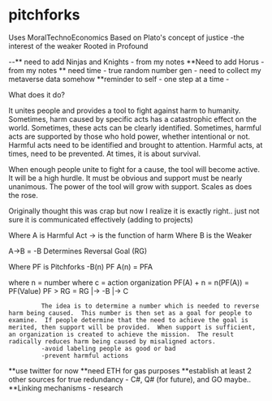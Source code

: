 # pitchforks
Uses MoralTechnoEconomics
Based on Plato's concept of justice
    -the interest of the weaker
Rooted in Profound 

--** need to add Ninjas and Knights - from my notes
**Need to add Horus - from my notes
** need time - true random number gen - need to collect my metaverse data somehow
**reminder to self - one step at a time
    -

What does it do?

It unites people and provides a tool to fight against harm to humanity. Sometimes, harm caused by specific acts has a catastrophic effect on the world.  Sometimes, these acts can be clearly identified.  Sometimes, harmful acts are supported by those who hold power, whether intentional or not. Harmful acts need to be identified and brought to attention.  Harmful acts, at times, need to be prevented.  At times, it is about survival.   

When enough people unite to fight for a cause, the tool will become active.  It will be a high hurdle.  It must be obvious and support must be nearly unanimous.  The power of the tool will grow with support.  Scales as does the rose.


Originally thought this was crap but now I realize it is exactly right.. just not sure it is communicated effectively (adding to projects)

Where A is Harmful Act
-> is the function of harm
Where B is the Weaker

A->B = -B Determines Reversal Goal (RG)

Where PF is Pitchforks
-B(n) PF A(n) = PFA

where n = number
where c = action organization
PF(A) + n = n(PF(A)) = PF(Value)
PF > RG = RG |-> -B
             |-> C
             
             The idea is to determine a number which is needed to reverse harm being caused.  This number is then set as a goal for people to examine.  If people determine that the need to achieve the goal is merited, then support will be provided.  When support is sufficient, an organization is created to achieve the mission.  The result radically reduces harm being caused by misaligned actors.
             -avoid labeling people as good or bad
             -prevent harmful actions
     

**use twitter for now
**need ETH for gas purposes
**establish at least 2 other sources for true redundancy
    - C#, Q# (for future), and GO maybe..
 **Linking mechanisms - research
 





